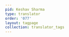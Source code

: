 ```yaml
---
pid: Keshav Sharma
type: translator
order: '077'
layout: tagpage
collection: translator_tags
---
```

